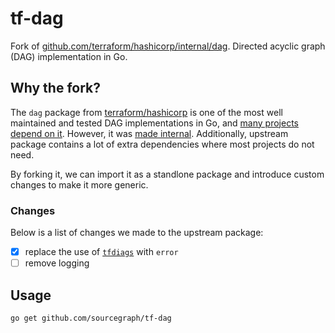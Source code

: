# tf-dag

Fork of [github.com/terraform/hashicorp/internal/dag](https://github.com/hashicorp/terraform/tree/main/internal/dag). Directed acyclic graph (DAG) implementation in Go.

## Why the fork?

The `dag` package from [terraform/hashicorp] is one of the most well maintained and tested DAG implementations in Go, and [many projects depend on it](https://sourcegraph.com/search?q=context:global+lang:Go+%22github.com/hashicorp/terraform/dag%22&patternType=standard&sm=1&groupBy=repo). However, it was [made internal](https://github.com/hashicorp/terraform/commit/70eebe3521d2f1ffcb5c12b75e90f1b82db94551). Additionally, upstream package contains a lot of extra dependencies where most projects do not need.

By forking it, we can import it as a standlone package and introduce custom changes to make it more generic.

### Changes

Below is a list of changes we made to the upstream package:

- [x] replace the use of [`tfdiags`](https://github.com/hashicorp/terraform/tree/main/internal/tfdiags) with `error`
- [ ] remove logging

## Usage

```sh
go get github.com/sourcegraph/tf-dag
```

[terraform/hashicorp]: https://github.com/hashicorp/terraform
